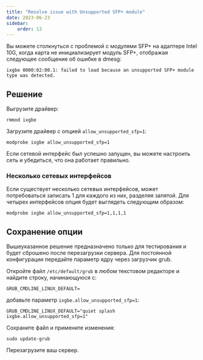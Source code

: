 ```yaml
---
title: "Resolve issue with Unsupported SFP+ module"
date: 2023-06-23
sidebar:
    order: 13
---
```


Вы можете столкнуться с проблемой с модулями SFP+ на адаптере Intel 10G, когда карта не инициализирует модуль SFP+, отображая следующее сообщение об ошибке в dmesg:

```
ixgbe 0000:02:00.1: failed to load because an unsupported SFP+ module type was detected.
```

## Решение

Выгрузите драйвер:

```
rmmod ixgbe
```

Загрузите драйвер с опцией `allow_unsupported_sfp=1`:

```
modprobe ixgbe allow_unsupported_sfp=1
```

Если сетевой интерфейс был успешно запущен, вы можете настроить сеть и убедиться, что она работает правильно.

### Несколько сетевых интерфейсов

Если существует несколько сетевых интерфейсов, может потребоваться записать 1 для каждого из них, разделяя запятой. Для четырех интерфейсов опция будет выглядеть следующим образом:

```
modprobe ixgbe allow_unsupported_sfp=1,1,1,1
```

## Сохранение опции

Вышеуказанное решение предназначено только для тестирования и будет сброшено после перезагрузки сервера. Для постоянной конфигурации передайте параметр ядру через загрузчик grub.

Откройте файл `/etc/default/grub` в любом текстовом редакторе и найдите строку, начинающуюся с:

```
GRUB_CMDLINE_LINUX_DEFAULT=
```

добавьте параметр `ixgbe.allow_unsupported_sfp=1`:

```
GRUB_CMDLINE_LINUX_DEFAULT="quiet splash ixgbe.allow_unsupported_sfp=1"
```

Сохраните файл и примените изменения:

```
sudo update-grub
```

Перезагрузите ваш сервер.